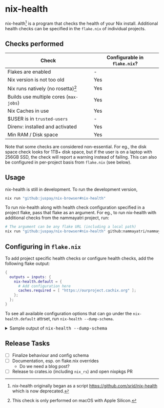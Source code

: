 # nix-health

nix-health[^old] is a program that checks the health of your Nix install. Additional health checks can be specified in the `flake.nix` of individual projects.

[^old]: nix-health originally began as a script <https://github.com/srid/nix-health> which is now deprecated.

## Checks performed

| Check | Configurable in `flake.nix`? |
| --- | --- |
| Flakes are enabled | - |
| Nix version is not too old | Yes |
| Nix runs natively (no rosetta)[^macos] | Yes |
| Builds use multiple cores (`max-jobs`) | Yes |
| Nix Caches in use | Yes |
| $USER is in `trusted-users` | - |
| Direnv: installed and activated | Yes |
| Min RAM / Disk space | Yes |

[^macos]: This check is only performed on macOS with Apple Silicon.

Note that some checks are considered non-essential. For eg., the disk space check looks for 1TB+ disk space, but if the user is on a laptop with 256GB SSD, the check will report a warning instead of failing. This can also be configured in per-project basis from `flake.nix` (see below).

## Usage

nix-health is still in development. To run the development version,

```sh
nix run "github:juspay/nix-browser#nix-health"
```

To run nix-health along with health check configuration specified in a project flake, pass that flake as an argument. For eg., to run nix-health with additional checks from the nammayatri project, run:

```sh
# The argument can be any flake URL (including a local path)
nix run "github:juspay/nix-browser#nix-health" github:nammayatri/nammayatri
```

## Configuring in `flake.nix`

To add project specific health checks or configure health checks, add the following flake output:

```nix
{
  outputs = inputs: {
    nix-health.default = {
      # Add configuration here
      caches.required = [ "https://ourproject.cachix.org" ];
    };
  };
}
```

To see all available configuration options that can go under the `nix-health.default` attrset, run `nix-health --dump-schema`.

<details><summary>Sample output of <tt>nix-health --dump-schema</tt></summary>
<pre><code>{
  "max-jobs": {},
  "caches": {
    "required": [
      "https://cache.nixos.org/"
    ]
  },
  "flake-enabled": {},
  "nix-version": {
    "min-required": "2.13.0"
  },
  "system": {
    "enable": true,
    "required": false,
    "min_ram": null,
    "min_disk_space": "1024.0 GB"
  },
  "trusted-users": {},
  "rosetta": {
    "enable": true,
    "required": true
  },
  "direnv": {
    "enable": true,
    "required": false
  }
}</pre></code>
</details>

## Release Tasks

- [ ] Finalize behaviour and config schema
- [ ] Documentation, esp. on flake.nix overrides
    - Do we need a blog post?
- [ ] Release to crates.io (including `nix_rs`) and open nixpkgs PR
